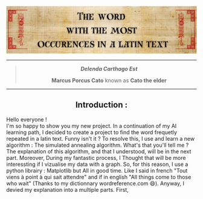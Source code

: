 <img src=".\src\Votre texte de paragraphe.png">
<hr>
<div>
  <blockquote align="center">
    <b><i>Delenda Carthago Est</i></b>
    <p><b>Marcus Porcus Cato</b> known as <b>Cato the elder</b></p>
  </blockquote>
</div>
<hr>
<div>
  <h2 align="center">Introduction :</h2>
  <p>
    Hello everyone ! <br>
    I'm so happy to show you my new project. In a continuation of my AI learning path, I decided to create a project to find the word frequetly repeated in a latin text. Funny isn't it ? To resolve this, I use and learn a new algorithm : The simulated annealing algorithm. What's that you'll tell me ? The explanation of this algorithm, and that I understood, will be in the next part. Moreover, During my fantastic process, I Thought that will be more interessting if I vizualise my data with a graph. So, for this reason, I use a python librairy : Matplotlib but All in good time. Like I said in french "Tout viens à point à qui sait attendre" and if in english "All things come to those who wait" (Thanks to my dictionnary wordreference.com 😄). Anyway, I devied my explanation into a multiple parts. First, 
  </p>
</div>
